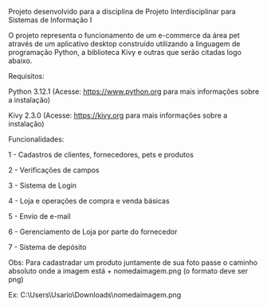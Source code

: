 Projeto desenvolvido para a disciplina de Projeto Interdisciplinar para Sistemas de Informação I

O projeto representa o funcionamento de um e-commerce da área pet através de um aplicativo desktop construído utilizando a linguagem de programação Python, a biblioteca Kivy e outras que serão citadas logo abaixo.

Requisitos:

Python 3.12.1 (Acesse: https://www.python.org para mais informações sobre a instalação)

Kivy 2.3.0 (Acesse: https://kivy.org para mais informações sobre a instalação)

Funcionalidades:

1 - Cadastros de clientes, fornecedores, pets e produtos

2 - Verificações de campos

3 - Sistema de Login 

4 - Loja e operações de compra e venda básicas

5 - Envio de e-mail

6 - Gerenciamento de Loja por parte do fornecedor

7 - Sistema de depósito

Obs: Para cadastradar um produto juntamente de sua foto passe o caminho absoluto onde a imagem está + nomedaimagem.png (o formato deve ser png)

Ex: C:\Users\Usario\Downloads\nomedaimagem.png







